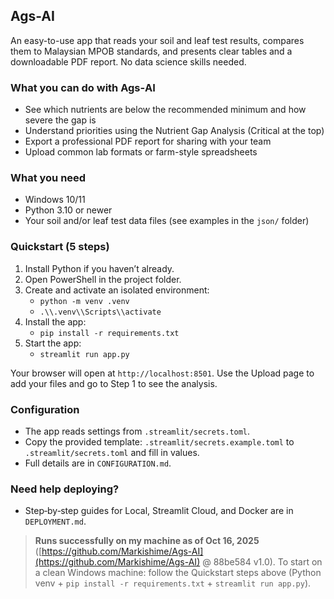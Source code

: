 ## Ags-AI

An easy-to-use app that reads your soil and leaf test results, compares them to Malaysian MPOB standards, and presents clear tables and a downloadable PDF report. No data science skills needed.

### What you can do with Ags‑AI
- See which nutrients are below the recommended minimum and how severe the gap is
- Understand priorities using the Nutrient Gap Analysis (Critical at the top)
- Export a professional PDF report for sharing with your team
- Upload common lab formats or farm-style spreadsheets

### What you need
- Windows 10/11
- Python 3.10 or newer
- Your soil and/or leaf test data files (see examples in the `json/` folder)

### Quickstart (5 steps)
1) Install Python if you haven’t already.
2) Open PowerShell in the project folder.
3) Create and activate an isolated environment:
   - `python -m venv .venv`
   - `.\\.venv\\Scripts\\activate`
4) Install the app:
   - `pip install -r requirements.txt`
5) Start the app:
   - `streamlit run app.py`

Your browser will open at `http://localhost:8501`. Use the Upload page to add your files and go to Step 1 to see the analysis.

### Configuration
- The app reads settings from `.streamlit/secrets.toml`.
- Copy the provided template: `.streamlit/secrets.example.toml` to `.streamlit/secrets.toml` and fill in values.
- Full details are in `CONFIGURATION.md`.

### Need help deploying?
- Step‑by‑step guides for Local, Streamlit Cloud, and Docker are in `DEPLOYMENT.md`.

> **Runs successfully on my machine as of Oct 16, 2025** ([https://github.com/Markishime/Ags-AI](https://github.com/Markishime/Ags-AI) @ 88be584 v1.0). To start on a clean Windows machine: follow the Quickstart steps above (Python venv + `pip install -r requirements.txt` + `streamlit run app.py`).
